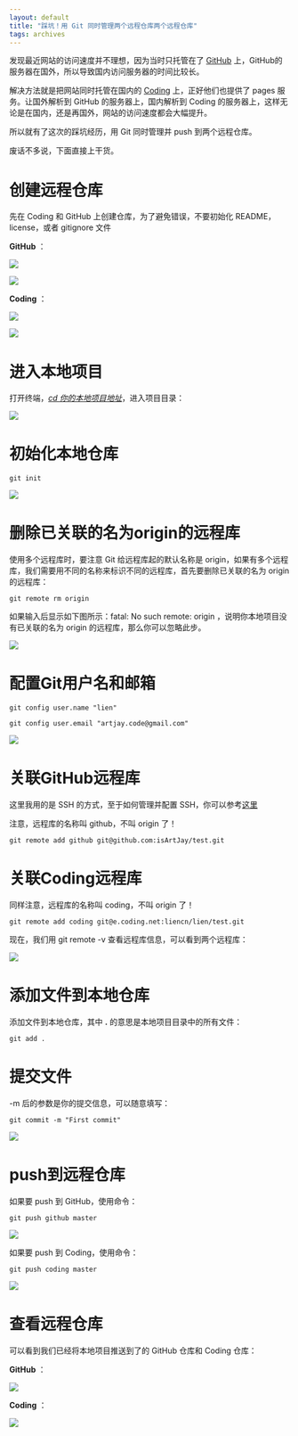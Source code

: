 ```yaml
---
layout: default
title: "踩坑！用 Git 同时管理两个远程仓库两个远程仓库"
tags: archives
---
```


发现最近网站的访问速度并不理想，因为当时只托管在了 [GitHub](https://github.com/) 上，GitHub的服务器在国外，所以导致国内访问服务器的时间比较长。

解决方法就是把网站同时托管在国内的 [Coding](https://coding.net/) 上，正好他们也提供了 pages 服务。让国外解析到 GitHub 的服务器上，国内解析到 Coding 的服务器上，这样无论是在国内，还是再国外，网站的访问速度都会大幅提升。

所以就有了这次的踩坑经历，用 Git 同时管理并 push 到两个远程仓库。

废话不多说，下面直接上干货。

# 创建远程仓库

先在 Coding 和 GitHub 上创建仓库，为了避免错误，不要初始化 README，license，或者 gitignore 文件 

**GitHub** ：

![](https://lien-1258580758.cos.ap-shanghai.myqcloud.com/blog-img/14_git-skills/4.png)

![](https://lien-1258580758.cos.ap-shanghai.myqcloud.com/blog-img/14_git-skills/7.png)

**Coding** ：

![](https://lien-1258580758.cos.ap-shanghai.myqcloud.com/blog-img/14_git-skills/5.png)

![](https://lien-1258580758.cos.ap-shanghai.myqcloud.com/blog-img/14_git-skills/6.png)

# 进入本地项目

打开终端，*<u>cd 你的本地项目地址</u>*，进入项目目录：

![](https://lien-1258580758.cos.ap-shanghai.myqcloud.com/blog-img/14_git-skills/1.png)

# 初始化本地仓库

```shell
git init
```

![](https://lien-1258580758.cos.ap-shanghai.myqcloud.com/blog-img/14_git-skills/2.png)

# 删除已关联的名为origin的远程库

使用多个远程库时，要注意 Git 给远程库起的默认名称是 origin，如果有多个远程库，我们需要用不同的名称来标识不同的远程库，首先要删除已关联的名为 origin 的远程库：

```
git remote rm origin
```

如果输入后显示如下图所示：fatal: No such remote: origin ，说明你本地项目没有已关联的名为 origin 的远程库，那么你可以忽略此步。

![](https://lien-1258580758.cos.ap-shanghai.myqcloud.com/blog-img/14_git-skills/3.png)

# 配置Git用户名和邮箱

```
git config user.name "lien"
```

```
git config user.email "artjay.code@gmail.com"
```

![](https://lien-1258580758.cos.ap-shanghai.myqcloud.com/blog-img/14_git-skills/8.png)

# 关联GitHub远程库

这里我用的是 SSH 的方式，至于如何管理并配置 SSH，你可以参考[这里](https://www.lien.run/20190805/more-ssh)

注意，远程库的名称叫 github，不叫 origin 了！

```
git remote add github git@github.com:isArtJay/test.git
```

# 关联Coding远程库

同样注意，远程库的名称叫 coding，不叫 origin 了！

```
git remote add coding git@e.coding.net:liencn/lien/test.git
```

现在，我们用 git remote -v 查看远程库信息，可以看到两个远程库：

![](https://lien-1258580758.cos.ap-shanghai.myqcloud.com/blog-img/14_git-skills/9.png)

# 添加文件到本地仓库

添加文件到本地仓库，其中  **.**  的意思是本地项目目录中的所有文件：

```
git add .
```

# 提交文件

-m 后的参数是你的提交信息，可以随意填写：

```
git commit -m "First commit"
```

![](https://lien-1258580758.cos.ap-shanghai.myqcloud.com/blog-img/14_git-skills/10.png)

# push到远程仓库

如果要 push 到 GitHub，使用命令：

```
git push github master
```

![](https://lien-1258580758.cos.ap-shanghai.myqcloud.com/blog-img/14_git-skills/11.png)

如果要 push 到 Coding，使用命令：

```
git push coding master
```

![](https://lien-1258580758.cos.ap-shanghai.myqcloud.com/blog-img/14_git-skills/12.png)

# 查看远程仓库

可以看到我们已经将本地项目推送到了的 GitHub 仓库和 Coding 仓库：

**GitHub** ：

![](https://lien-1258580758.cos.ap-shanghai.myqcloud.com/blog-img/14_git-skills/15.png)

**Coding** ：

![](https://lien-1258580758.cos.ap-shanghai.myqcloud.com/blog-img/14_git-skills/14.png)